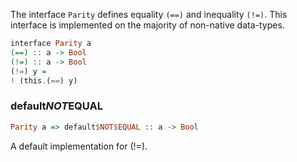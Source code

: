 
The interface `Parity` defines equality `(==)` and inequality `(!=)`.  This interface is implemented on the
majority of non-native data-types.

```haskell
interface Parity a
(==) :: a -> Bool
(!=) :: a -> Bool
(!=) y =
! (this.(==) y)
```

### default$NOT$EQUAL

```haskell
Parity a => default$NOT$EQUAL :: a -> Bool
```

A default implementation for (!=).

